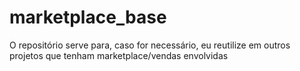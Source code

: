 # marketplace_base
O repositório serve para, caso for necessário, eu reutilize em outros projetos que tenham marketplace/vendas envolvidas
